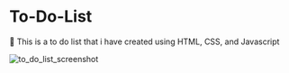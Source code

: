 # To-Do-List
📝
This is a to do list that i have created using HTML, CSS, and Javascript

![to_do_list_screenshot](https://user-images.githubusercontent.com/25596786/58999172-42260c00-87b9-11e9-9728-5c07fba216c5.png)
